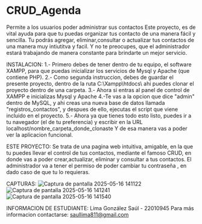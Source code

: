 # CRUD_Agenda
Permite a los usuarios poder administrar sus contactos
Este proyecto, es de vital ayuda para que tu puedas organizar tus contacto de una manera fácil y sencilla. Tu podrás agregar, eliminar,consultar o actualizar tus contactos de una manera muy intiutitva y facil. Y no te preocupes, que el administrador estará trabajando de manera constante para brindarte un mejor servicio.



INSTALACION: 
1.- Primero debes de tener dentro de tu equipo, el software XAMPP, para que puedas inicializar los servicios de Mysql y Apache (que contiene PHP).
2.- Como segunda instruccion, debes de guardar el presente proyecto, dentro de la ruta C:\Xampp\htdocs\   ahi puedes clonar el proyecto dentro de una carpeta.
3.- Ahora si entras al panel de control de XAMPP e inicializas Mysql y Apache
4.-Te vas a la opcion que dice "admin" dentro de MySQL,  y ahi creas una nueva base de datos llamada "registros_contactos", y despues de ello, ejecutas el script que viene incluido en el proyecto.
5.- Ahora ya que tienes todo esto listo, puedes ir a tu navegador (el de tu preferencia) y escribir en la URL localhost/nombre_carpeta_donde_clonaste
    Y de esa manera vas a poder ver la aplicacion funcional.

  ESTE PROYECTO:
Se trata de una pagina web intuitiva, amigable, en la que tu puedes llevar el control de tus contactos, mediante el famoso CRUD, en donde vas a poder crear,actualizar, eliminar y consultar a tus contactos. El administrador va a tener el permiso de poder cambiar tu contraseña , en dado caso de que tu lo requieras.


  CAPTURAS:
 ![Captura de pantalla 2025-05-16 141122](https://github.com/user-attachments/assets/125d0105-cf09-4261-8edf-793532455aa5)
![Captura de pantalla 2025-05-16 141241](https://github.com/user-attachments/assets/95c284b0-58a0-4daa-8121-cbc98068a958)
![Captura de pantalla 2025-05-16 141540](https://github.com/user-attachments/assets/de5ef649-a9ce-4103-aedb-dcab6d9a45c8)

INFORMACION DE ESTUDIANTE:
Lima González Saúl - 22010945
Para más informacion contactarse: 
saullima811@gmail.com


